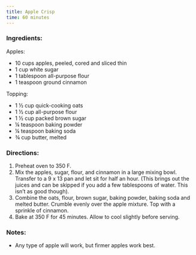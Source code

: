 ```yaml
---
title: Apple Crisp
time: 60 minutes
---
```


### Ingredients:

Apples:
- 10 cups apples, peeled, cored and sliced thin
- 1 cup white sugar
- 1 tablespoon all-purpose flour
- 1 teaspoon ground cinnamon

Topping:
- 1 ½ cup quick-cooking oats
- 1 ½ cup all-purpose flour
- 1 ½ cup packed brown sugar
- ¼ teaspoon baking powder
- ¼ teaspoon baking soda
- ¾ cup butter, melted


### Directions:

1. Preheat oven to 350 F.
2. Mix the apples, sugar, flour, and cinnamon in a large mixing bowl. Transfer to a 9 x 13 pan and let sit for half an hour. (This brings out the juices and can be skipped if you add a few tablespoons of water. This isn’t as good though).
3. Combine the oats, flour, brown sugar, baking powder, baking soda and melted butter. Crumble evenly over the apple mixture. Top with a sprinkle of cinnamon.
4. Bake at 350 F for 45 minutes. Allow to cool slightly before serving.

### Notes:

- Any type of apple will work, but firmer apples work best. 
